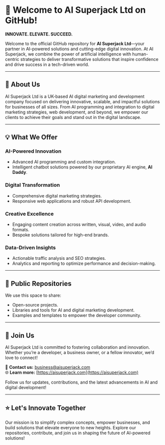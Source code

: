 # 👋 Welcome to AI Superjack Ltd on GitHub!

**INNOVATE. ELEVATE. SUCCEED.**

Welcome to the official GitHub repository for **AI Superjack Ltd**—your partner in AI-powered solutions and cutting-edge digital innovation. At AI Superjack, we combine the power of artificial intelligence with human-centric strategies to deliver transformative solutions that inspire confidence and drive success in a tech-driven world.

---

## 🚀 About Us

AI Superjack Ltd is a UK-based AI digital marketing and development company focused on delivering innovative, scalable, and impactful solutions for businesses of all sizes. From AI programming and integration to digital marketing strategies, web development, and beyond, we empower our clients to achieve their goals and stand out in the digital landscape.

---

## 💡 What We Offer

### **AI-Powered Innovation**
- Advanced AI programming and custom integration.
- Intelligent chatbot solutions powered by our proprietary AI engine, **AI Daddy**.

### **Digital Transformation**
- Comprehensive digital marketing strategies.
- Responsive web applications and robust API development.

### **Creative Excellence**
- Engaging content creation across written, visual, video, and audio formats.
- Bespoke solutions tailored for high-end brands.

### **Data-Driven Insights**
- Actionable traffic analysis and SEO strategies.
- Analytics and reporting to optimize performance and decision-making.

---

## 📂 Public Repositories

We use this space to share:
- Open-source projects.
- Libraries and tools for AI and digital marketing development.
- Examples and templates to empower the developer community.

---

## 🤝 Join Us

AI Superjack Ltd is committed to fostering collaboration and innovation. Whether you’re a developer, a business owner, or a fellow innovator, we’d love to connect!

📧 **Contact us:** [business@aisuperjack.com](mailto:business@aisuperjack.com)  
🌐 **Learn more:** [https://aisuperjack.com](https://aisuperjack.com)  

Follow us for updates, contributions, and the latest advancements in AI and digital development!

---

## ⭐ Let's Innovate Together

Our mission is to simplify complex concepts, empower businesses, and build solutions that elevate everyone to new heights. Explore our repositories, contribute, and join us in shaping the future of AI-powered solutions!

